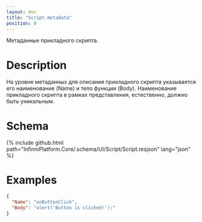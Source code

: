```yaml
---
layout: doc
title: "Script.metadata"
position: 0
---
```


Метаданные прикладного скрипта.

# Description

На уровне метаданных для описания прикладного скрипта указывается его наименование (Name) и тело
функции (Body). Наименование прикладного скрипта в рамках представления, естественно, должно быть
уникальным.

# Schema

{% include github.html path="InfinniPlatform.Core/.schema/UI/Script/Script.resjson" lang="json" %}

# Examples

```json
{
  "Name": "onButtonClick",
  "Body": "alert('Button is clicked!');"
}
```
